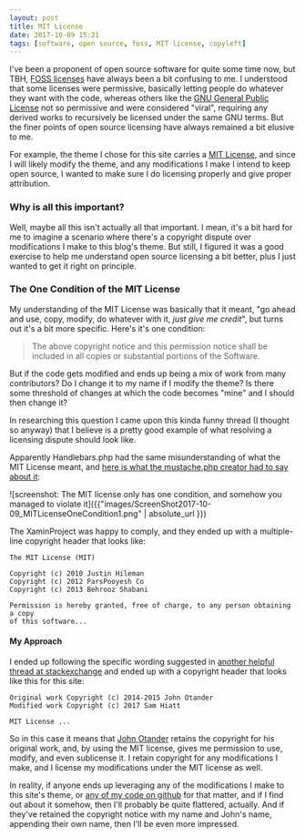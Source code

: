 ```yaml
---
layout: post
title: MIT License
date: 2017-10-09 15:21
tags: [software, open source, foss, MIT license, copyleft]
---
```


I've been a proponent of open source software for quite some time now, but TBH, [FOSS licenses](https://choosealicense.com/licenses/) have always been a bit confusing to me. I understood that some licenses were permissive, basically letting people do whatever they want with the code, whereas others like the [GNU General Public License](https://www.gnu.org/licenses/gpl.html) not so permissive and were considered "viral", requiring any derived works to recursively be licensed under the same GNU terms. But the finer points of open source licensing have always remained a bit elusive to me.

For example, the theme I chose for this site carries a [MIT License](https://opensource.org/licenses/MIT), and since I will likely modify the theme, and any modifications I make I intend to keep open source, I wanted to make sure I do licensing properly and give proper attribution.

### Why is all this important?

Well, maybe all this isn't actually all that important. I mean, it's a bit hard for me to imagine a scenario where there's a copyright dispute over modifications I make to this blog's theme. But still, I figured it was a good exercise to help me understand open source licensing a bit better, plus I just wanted to get it right on principle.

### The One Condition of the MIT License
My understanding of the MIT License was basically that it meant, "go ahead and use, copy, modify, do whatever with it, _just give me credit_", but turns out it's a bit more specific. Here's it's one condition:

> The above copyright notice and this permission notice shall be included in all copies or substantial portions of the Software.

But if the code gets modified and ends up being a mix of work from many contributors? Do I change it to my name if I modify the theme? Is there some threshold of changes at which the code becomes "mine" and I should then change it?  

In researching this question I came upon this kinda funny thread (I thought so anyway) that I believe is a pretty good example of what resolving a licensing dispute should look like.

Apparently Handlebars.php had the same misunderstanding of what the MIT License meant, and [here is what the mustache.php creator had to say about it](https://github.com/XaminProject/handlebars.php/issues/57):

![screenshot: The MIT license only has one condition, and somehow you managed to violate it]({{"images/ScreenShot2017-10-09_MITLicenseOneCondition1.png" | absolute_url }})

The XaminProject was happy to comply, and they ended up with a multiple-line copyright header that looks like:
```
The MIT License (MIT)

Copyright (c) 2010 Justin Hileman
Copyright (c) 2012 ParsPooyesh Co
Copyright (c) 2013 Behrooz Shabani

Permission is hereby granted, free of charge, to any person obtaining a copy
of this software...
```
#### My Approach
I ended up following the specific wording suggested in [another helpful thread at stackexchange](https://softwareengineering.stackexchange.com/a/158011) and ended up with a copyright header that looks like this for this site:
```
Original work Copyright (c) 2014-2015 John Otander
Modified work Copyright (c) 2017 Sam Hiatt

MIT License ...
```

So in this case it means that [John Otander](http://johnotander.com/) retains the copyright for his original work, and, by using the MIT license, gives me permission to use, modify, and even sublicense it. I retain copyright for any modifications I make, and I license my modifications under the MIT license as well.

In reality, if anyone ends up leveraging any of the modifications I make to this site's theme, or [any of my code on github](https://github.com/samhiatt) for that matter, and if I find out about it somehow, then I'll probably be quite flattered, actually. And if they've retained the copyright notice with my name and John's name, appending their own name, then I'll be even more impressed.
